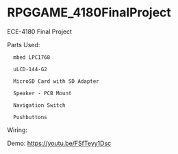 # RPGGAME_4180FinalProject
ECE-4180 Final Project

Parts Used:​

      mbed LPC1768​
  
      uLCD-144-G2​
  
      MicroSD Card with SD Adapter​
  
      Speaker - PCB Mount​
  
      Navigation Switch​
  
      Pushbuttons
  
Wiring:

Demo:
        https://youtu.be/FSfTeyy1Dsc
  
